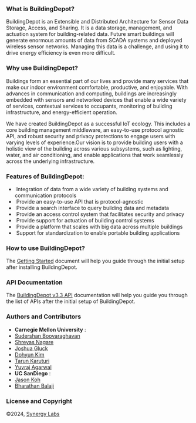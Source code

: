 ### What is BuildingDepot? 
BuildingDepot is an Extensible and Distributed Architecture for Sensor Data Storage, Access, and Sharing. It is a data storage, management, and actuation system for building-related data. Future smart buildings will generate enormous amounts of data from SCADA systems and deployed wireless sensor networks. Managing this data is a challenge, and using it to drive energy efficiency is even more difficult.

### Why use BuildingDepot?
Buildings form an essential part of our lives and provide many services that make our indoor environment comfortable, productive, and enjoyable. With advances in communication and computing, buildings are increasingly embedded with sensors and networked devices that enable a wide variety of services, contextual services to occupants, monitoring of building infrastructure, and energy-efficient operation. 

We have created BuildingDepot as a successful IoT ecology. This includes a core building management middleware, an easy-to-use protocol agnostic API, and robust security and privacy protections to engage users with varying levels of experience.Our vision is to provide building users with a holistic view of the building across various subsystems, such as lighting, water, and air conditioning, and enable applications that work seamlessly across the underlying infrastructure.

### Features of BuildingDepot:
* ­ Integration of data from a wide variety of building systems and communication protocols 
* ­ Provide an easy-to-use API that is protocol-agnostic 
* ­ Provide a search interface to query building data and metadata 
* ­ Provide an access control system that facilitates security and privacy 
* ­ Provide support for actuation of building control systems 
* ­ Provide a platform that scales with big data across multiple buildings 
* ­ Support for standardization to enable portable building applications

### How to use BuildingDepot?
The [Getting Started](https://docs.google.com/document/d/1GjZJF-IpHfgnrjbLZ_GfyQGUO4xNkEyoDkmAAG31bd0/edit?usp=sharing) document will help you guide through the initial setup after installing BuildingDepot.

### API Documentation
The [BuildingDepot v3.3 API](https://buildingdepot.andrew.cmu.edu/) documentation will help you guide you through the list of APIs after the initial setup of BuildingDepot.

### Authors and Contributors
* **Carnegie Mellon University** : 
* [Sudershan Boovaraghavan](http://www.sudershanb.com)
* [Shreyas Nagare](http://shreyasnagare.com)
* [Joshua Gluck](http://www.synergylabs.org/jgluck/)
* [Dohyun Kim](https://www.cs.cmu.edu/directory/dohyunk)
* [Tarun Karuturi](https://www.linkedin.com/in/tarunkaruturi/)
* [Yuvraj Agarwal](https://www.synergylabs.org/yuvraj/)
* **UC SanDiego** : 
* [Jason Koh](https://jbkoh.github.io/)
* [Bharathan Balaji](http://www.synergylabs.org/bharath/)

### License and Copyright
 ©2024, [Synergy Labs](http://www.synergylabs.org/)
